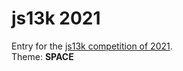# js13k 2021

<!-- ![Screenshot from the game.](thumb_400x250.png?raw=true) -->

Entry for the [js13k competition of 2021](https://2021.js13kgames.com/).  
Theme: **SPACE**
